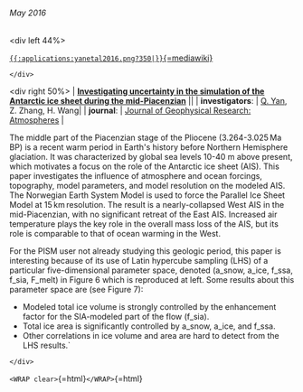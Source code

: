 ###### May 2016

\<div left 44%\>

[`{{:applications:yanetal2016.png?350|}}`{=mediawiki}](http://dx.doi.org/10.1002/2015JD023900)

```{=html}
</div>
```
\<div right 50%\> \| **[Investigating uncertainty in the simulation of
the Antarctic ice sheet during the
mid-Piacenzian](http://dx.doi.org/10.1002/2015JD023900)**
\|\| \| **investigators**: \| [Q.
Yan](http://nzc.iap.ac.cn/en/), Z. Zhang, H. Wang\| \|
**journal**: \| [Journal of Geophysical Research:
Atmospheres](http://agupubs.onlinelibrary.wiley.com/agu/jgr/journal/10.1002/(ISSN)2169-8996/)
\|

The middle part of the Piacenzian stage of the Pliocene (3.264-3.025 Ma
BP) is a recent warm period in Earth\'s history before Northern
Hemisphere glaciation. It was characterized by global sea levels 10-40 m
above present, which motivates a focus on the role of the Antarctic ice
sheet (AIS). This paper investigates the influence of atmosphere and
ocean forcings, topography, model parameters, and model resolution on
the modeled AIS. The Norwegian Earth System Model is used to force the
Parallel Ice Sheet Model at 15 km resolution. The result is a
nearly-collapsed West AIS in the mid-Piacenzian, with no significant
retreat of the East AIS. Increased air temperature plays the key role in
the overall mass loss of the AIS, but its role is comparable to that of
ocean warming in the West.

For the PISM user not already studying this geologic period, this paper
is interesting because of its use of Latin hypercube sampling (LHS) of a
particular five-dimensional parameter space, denoted (a\_snow, a\_ice,
f\_ssa, f\_sia, F\_melt) in Figure 6 which is reproduced at left. Some
results about this parameter space are (see Figure 7):

- Modeled total ice volume is strongly controlled by the enhancement factor for the SIA-modeled part of the flow (f_sia).
- Total ice area is significantly controlled by a_snow, a_ice, and f_ssa.
- Other correlations in ice volume and area are hard to detect from the LHS results.`

```{=html}
</div>
```
`<WRAP clear>`{=html}`</WRAP>`{=html}
